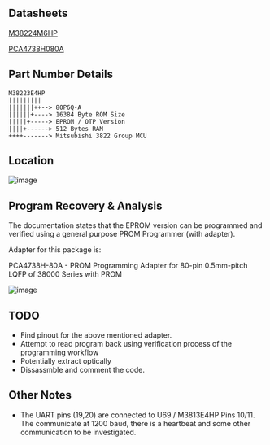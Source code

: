 
## Datasheets ##
[M38224M6HP](M3822.pdf)

[PCA4738H080A](PCA4738H.pdf)

## Part Number Details ##
```
M38223E4HP
|||||||||
|||||||++--> 80P6Q-A
||||||+----> 16384 Byte ROM Size 
|||||+-----> EPROM / OTP Version
||||+------> 512 Bytes RAM
++++-------> Mitsubishi 3822 Group MCU
```
## Location ##

![image](https://github.com/user-attachments/assets/a2e46dda-e8bc-42d8-bcc8-e8081ce7fbb1)

## Program Recovery & Analysis

The documentation states that the  EPROM version can be programmed and verified using a general purpose PROM Programmer (with adapter).

Adapter for this package is:

PCA4738H-80A - PROM Programming Adapter for 80-pin 0.5mm-pitch LQFP of 38000 Series with PROM

![image](https://github.com/user-attachments/assets/fc6904b1-b986-44e2-942a-3a0fede0cd2a)

## TODO ##
* Find pinout for the above mentioned adapter.
* Attempt to read program back using verification process of the programming workflow
* Potentially extract optically 
* Dissassmble and comment the code.

## Other Notes ##

* The UART pins (19,20)  are connected to U69 /  M3813E4HP   Pins 10/11.  The communicate at 1200 baud, there is a heartbeat and some other communication to be investigated.
